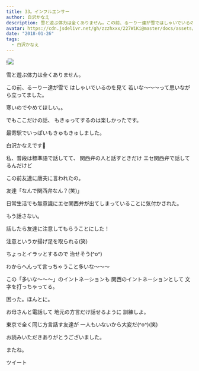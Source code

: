 ```yaml
---
title: 33。インフルエンサー
author: 白沢かなえ
description: 雪と遊ぶ体力は全くありません。この前、るーりー達が雪ではしゃいでいるのを見て若いな〜〜〜って思いながら立ってました。寒いのでやめてほしい。。でも...
avatar: https://cdn.jsdelivr.net/gh/zzzhxxx/227WiKi@master/docs/assets/photo/avatar/kanae.jpg
date: "2018-01-26"
tags:
  - 白沢かなえ
---
```


!![](https://cdn.jsdelivr.net/gh/zzzhxxx/227WiKi-image@master/blog-image/kanae-2018-01-26_1.jpg)







雪と遊ぶ体力は全くありません。



この前、るーりー達が雪で
はしゃいでいるのを見て
若いな〜〜〜って思いながら立ってました。



寒いのでやめてほしい。。










でもここだけの話、
もきゅってするのは楽しかったです。



最寄駅でいっぱいもきゅもきゅしました。





白沢かなえです🌷











私、普段は標準語で話してて、
関西弁の人と話すときだけ
エセ関西弁で話してるんだけど



この前友達に唐突に言われたの。








友達「なんで関西弁なん？(笑)」









日常生活でも無意識にエセ関西弁が出てしまっていることに気付かされた。



もう話さない。




話したら友達に注意してもらうことにした！



注意というか揚げ足を取られる(笑)



ちょっとイラッとするので
治せそう(^o^)






わからへんって言っちゃうこと多いな〜〜〜




この「多いな〜〜〜」のイントネーションも
関西のイントネーションとして
文字を打っちゃってる。





困った。ほんとに。









お母さんと電話して
地元の方言だけ話せるように
訓練しよ。



東京で全く同じ方言話す友達が
一人もいないから大変だ(^o^)(笑)











お読みいただきありがとうございました。

またね。


ツイート



